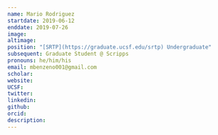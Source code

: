 ```yaml
---
name: Mario Rodriguez
startdate: 2019-06-12
enddate: 2019-07-26
image:
altimage:
position: "[SRTP](https://graduate.ucsf.edu/srtp) Undergraduate"
subsequent: Graduate Student @ Scripps
pronouns: he/him/his
email: mbenzeno001@gmail.com
scholar:
website:
UCSF:
twitter:
linkedin:
github:
orcid:
description:
---
```

